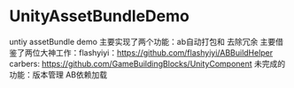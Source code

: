 # UnityAssetBundleDemo
untiy assetBundle demo
主要实现了两个功能：ab自动打包和 去除冗余
主要借鉴了两位大神工作：flashyiyi：https://github.com/flashyiyi/ABBuildHelper   carbers: https://github.com/GameBuildingBlocks/UnityComponent
未完成的功能：版本管理 AB依赖加载 